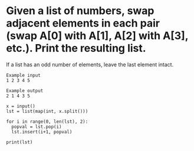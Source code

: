 # Given a list of numbers, swap adjacent elements in each pair (swap A[0] with A[1], A[2] with A[3], etc.). Print the resulting list.
If a list has an odd number of elements, leave the last element intact.

```
Example input
1 2 3 4 5

Example output
2 1 4 3 5

```
```
x = input()
lst = list(map(int, x.split()))

for i in range(0, len(lst), 2):
  popval = lst.pop(i)
  lst.insert(i+1, popval)
  
print(lst)
```
